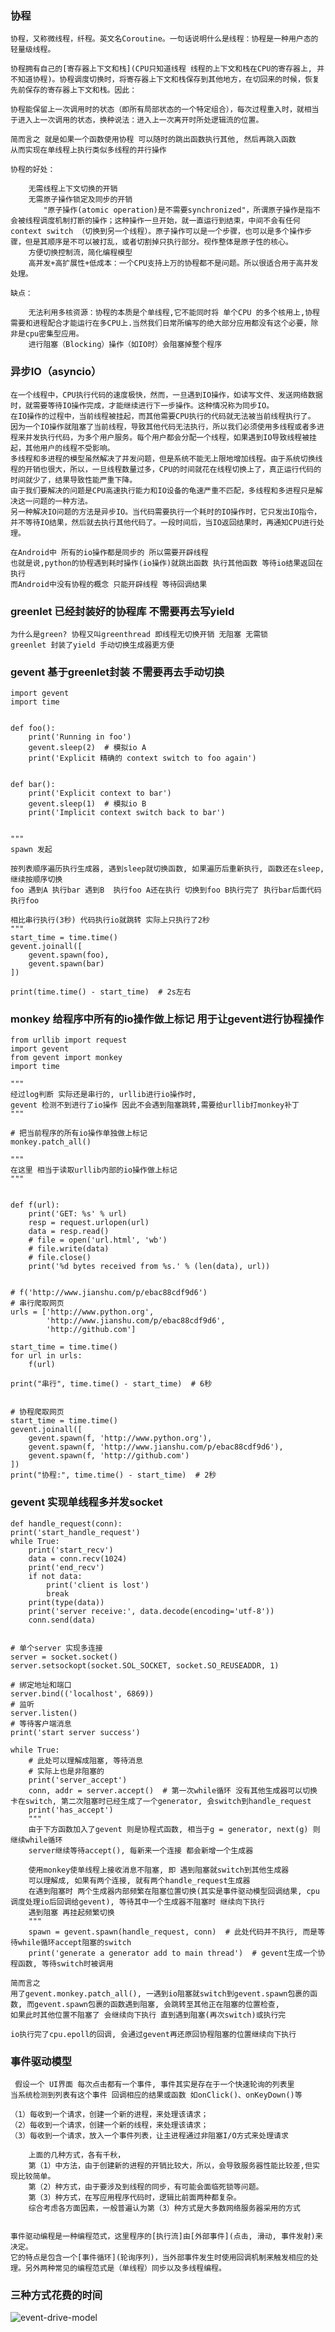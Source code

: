 ### 协程

    协程，又称微线程，纤程。英文名Coroutine。一句话说明什么是线程：协程是一种用户态的轻量级线程。

    协程拥有自己的[寄存器上下文和栈](CPU只知道线程 线程的上下文和栈在CPU的寄存器上, 并不知道协程)。协程调度切换时，将寄存器上下文和栈保存到其他地方，在切回来的时候，恢复先前保存的寄存器上下文和栈。因此：

    协程能保留上一次调用时的状态（即所有局部状态的一个特定组合），每次过程重入时，就相当于进入上一次调用的状态，换种说法：进入上一次离开时所处逻辑流的位置。

    简而言之 就是如果一个函数使用协程 可以随时的跳出函数执行其他, 然后再跳入函数
    从而实现在单线程上执行类似多线程的并行操作

    协程的好处：

        无需线程上下文切换的开销
        无需原子操作锁定及同步的开销
        　　"原子操作(atomic operation)是不需要synchronized"，所谓原子操作是指不会被线程调度机制打断的操作；这种操作一旦开始，就一直运行到结束，中间不会有任何 context switch （切换到另一个线程）。原子操作可以是一个步骤，也可以是多个操作步骤，但是其顺序是不可以被打乱，或者切割掉只执行部分。视作整体是原子性的核心。
        方便切换控制流，简化编程模型
        高并发+高扩展性+低成本：一个CPU支持上万的协程都不是问题。所以很适合用于高并发处理。

    缺点：

        无法利用多核资源：协程的本质是个单线程,它不能同时将 单个CPU 的多个核用上,协程需要和进程配合才能运行在多CPU上.当然我们日常所编写的绝大部分应用都没有这个必要，除非是cpu密集型应用。
        进行阻塞（Blocking）操作（如IO时）会阻塞掉整个程序

### 异步IO（asyncio）

    在一个线程中，CPU执行代码的速度极快，然而，一旦遇到IO操作，如读写文件、发送网络数据时，就需要等待IO操作完成，才能继续进行下一步操作。这种情况称为同步IO。
    在IO操作的过程中，当前线程被挂起，而其他需要CPU执行的代码就无法被当前线程执行了。
    因为一个IO操作就阻塞了当前线程，导致其他代码无法执行，所以我们必须使用多线程或者多进程来并发执行代码，为多个用户服务。每个用户都会分配一个线程，如果遇到IO导致线程被挂起，其他用户的线程不受影响。
    多线程和多进程的模型虽然解决了并发问题，但是系统不能无上限地增加线程。由于系统切换线程的开销也很大，所以，一旦线程数量过多，CPU的时间就花在线程切换上了，真正运行代码的时间就少了，结果导致性能严重下降。
    由于我们要解决的问题是CPU高速执行能力和IO设备的龟速严重不匹配，多线程和多进程只是解决这一问题的一种方法。
    另一种解决IO问题的方法是异步IO。当代码需要执行一个耗时的IO操作时，它只发出IO指令，并不等待IO结果，然后就去执行其他代码了。一段时间后，当IO返回结果时，再通知CPU进行处理。

    在Android中 所有的io操作都是同步的 所以需要开辟线程
    也就是说,python的协程遇到耗时操作(io操作)就跳出函数 执行其他函数 等待io结果返回在执行
    而Android中没有协程的概念 只能开辟线程 等待回调结果


### greenlet 已经封装好的协程库 不需要再去写yield

    为什么是green? 协程又叫greenthread 即线程无切换开销 无阻塞 无需锁
    greenlet 封装了yield 手动切换生成器更方便

### gevent 基于greenlet封装 不需要再去手动切换

    import gevent
    import time


    def foo():
        print('Running in foo')
        gevent.sleep(2)  # 模拟io A
        print('Explicit 精确的 context switch to foo again')


    def bar():
        print('Explicit context to bar')
        gevent.sleep(1)  # 模拟io B
        print('Implicit context switch back to bar')


    """
    spawn 发起

    按列表顺序遍历执行生成器, 遇到sleep就切换函数, 如果遍历后重新执行, 函数还在sleep, 继续按顺序切换
    foo 遇到A 执行bar 遇到B  执行foo A还在执行 切换到foo B执行完了 执行bar后面代码
    执行foo

    相比串行执行(3秒) 代码执行io就跳转 实际上只执行了2秒
    """
    start_time = time.time()
    gevent.joinall([
        gevent.spawn(foo),
        gevent.spawn(bar)
    ])

    print(time.time() - start_time)  # 2s左右


### monkey 给程序中所有的io操作做上标记 用于让gevent进行协程操作

    from urllib import request
    import gevent
    from gevent import monkey
    import time

    """
    经过log判断 实际还是串行的, urllib进行io操作时,
    gevent 检测不到进行了io操作 因此不会遇到阻塞跳转,需要给urllib打monkey补丁
    """

    # 把当前程序的所有io操作单独做上标记
    monkey.patch_all()

    """
    在这里 相当于读取urllib内部的io操作做上标记
    """


    def f(url):
        print('GET: %s' % url)
        resp = request.urlopen(url)
        data = resp.read()
        # file = open('url.html', 'wb')
        # file.write(data)
        # file.close()
        print('%d bytes received from %s.' % (len(data), url))


    # f('http://www.jianshu.com/p/ebac88cdf9d6')
    # 串行爬取网页
    urls = ['http://www.python.org',
            'http://www.jianshu.com/p/ebac88cdf9d6',
            'http://github.com']

    start_time = time.time()
    for url in urls:
        f(url)

    print("串行", time.time() - start_time)  # 6秒


    # 协程爬取网页
    start_time = time.time()
    gevent.joinall([
        gevent.spawn(f, 'http://www.python.org'),
        gevent.spawn(f, 'http://www.jianshu.com/p/ebac88cdf9d6'),
        gevent.spawn(f, 'http://github.com')
    ])
    print("协程:", time.time() - start_time)  # 2秒




### gevent 实现单线程多并发socket

    def handle_request(conn):
    print('start_handle_request')
    while True:
        print('start_recv')
        data = conn.recv(1024)
        print('end_recv')
        if not data:
            print('client is lost')
            break
        print(type(data))
        print('server receive:', data.decode(encoding='utf-8'))
        conn.send(data)


    # 单个server 实现多连接
    server = socket.socket()
    server.setsockopt(socket.SOL_SOCKET, socket.SO_REUSEADDR, 1)

    # 绑定地址和端口
    server.bind(('localhost', 6869))
    # 监听
    server.listen()
    # 等待客户端消息
    print('start server success')

    while True:
        # 此处可以理解成阻塞, 等待消息
        # 实际上也是非阻塞的
        print('server_accept')
        conn, addr = server.accept()  # 第一次while循环 没有其他生成器可以切换 卡在switch, 第二次阻塞时已经生成了一个generator, 会switch到handle_request
        print('has_accept')
        """
        由于下方函数加入了gevent 则是协程式函数, 相当于g = generator, next(g) 则继续while循环
        server继续等待accept(), 每新来一个连接 都会新增一个生成器

        使用monkey使单线程上接收消息不阻塞, 即 遇到阻塞就switch到其他生成器
        可以理解成, 如果有两个连接, 就有两个handle_request生成器
        在遇到阻塞时 两个生成器内部频繁在阻塞位置切换(其实是事件驱动模型回调结果, cpu调度处理io后回调给gevent), 等待其中一个生成器不阻塞时 继续向下执行
        遇到阻塞 再挂起频繁切换
        """
        spawn = gevent.spawn(handle_request, conn)  # 此处代码并不执行, 而是等待while循环accept阻塞的switch
        print('generate a generator add to main thread')  # gevent生成一个协程函数, 等待switch时被调用

    简而言之
    用了gevent.monkey.patch_all(), 一遇到io阻塞就switch到gevent.spawn包裹的函数, 而gevent.spawn包裹的函数遇到阻塞, 会跳转至其他正在阻塞的位置检查,
    如果此时其他位置不阻塞了 会继续向下执行 直到遇到阻塞(再次switch)或执行完

    io执行完了cpu.epoll的回调, 会通过gevent再还原回协程阻塞的位置继续向下执行

### 事件驱动模型

     假设一个 UI界面 每次点击都有一个事件, 事件其实是存在于一个快速轮询的列表里
    当系统检测到列表有这个事件 回调相应的结果或函数 如onClick()、onKeyDown()等

    （1）每收到一个请求，创建一个新的进程，来处理该请求；
    （2）每收到一个请求，创建一个新的线程，来处理该请求；
    （3）每收到一个请求，放入一个事件列表，让主进程通过非阻塞I/O方式来处理请求

        上面的几种方式，各有千秋，
        第（1）中方法，由于创建新的进程的开销比较大，所以，会导致服务器性能比较差,但实现比较简单。
        第（2）种方式，由于要涉及到线程的同步，有可能会面临死锁等问题。
        第（3）种方式，在写应用程序代码时，逻辑比前面两种都复杂。
        综合考虑各方面因素，一般普遍认为第（3）种方式是大多数网络服务器采用的方式


    事件驱动编程是一种编程范式，这里程序的[执行流]由[外部事件](点击, 滑动, 事件发射)来决定。
    它的特点是包含一个[事件循环](轮询序列)，当外部事件发生时使用回调机制来触发相应的处理。另外两种常见的编程范式是（单线程）同步以及多线程编程。

### 三种方式花费的时间
![event-drive-model](http://www.aosabook.org/images/twisted/threading_models.png?_=5248247)



